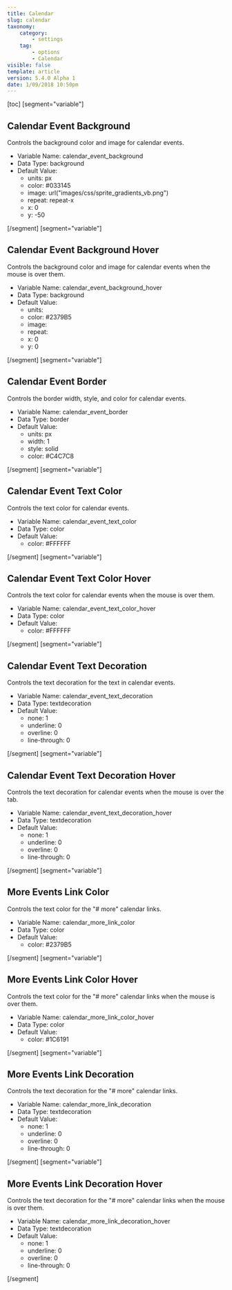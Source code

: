 ```yaml
---
title: Calendar
slug: calendar
taxonomy:
    category:
        - settings
    tag:
        - options
        - Calendar
visible: false
template: article
version: 5.4.0 Alpha 1
date: 1/09/2018 10:50pm
---
```


[toc]
[segment="variable"]

## Calendar Event Background
Controls the background color and image for calendar events.



- Variable Name: calendar_event_background
- Data Type: background
- Default Value: 
	- units: px
	- color: #033145
	- image: url("images/css/sprite_gradients_vb.png")
	- repeat: repeat-x
	- x: 0
	- y: -50


[/segment]
[segment="variable"]

## Calendar Event Background Hover
Controls the background color and image for calendar events when the mouse is over them.



- Variable Name: calendar_event_background_hover
- Data Type: background
- Default Value: 
	- units: 
	- color: #2379B5
	- image: 
	- repeat: 
	- x: 0
	- y: 0


[/segment]
[segment="variable"]

## Calendar Event Border
Controls the border width, style, and color for calendar events.



- Variable Name: calendar_event_border
- Data Type: border
- Default Value: 
	- units: px
	- width: 1
	- style: solid
	- color: #C4C7C8


[/segment]
[segment="variable"]

## Calendar Event Text Color
Controls the text color for calendar events.



- Variable Name: calendar_event_text_color
- Data Type: color
- Default Value: 
	- color: #FFFFFF


[/segment]
[segment="variable"]

## Calendar Event Text Color Hover
Controls the text color for calendar events when the mouse is over them.



- Variable Name: calendar_event_text_color_hover
- Data Type: color
- Default Value: 
	- color: #FFFFFF


[/segment]
[segment="variable"]

## Calendar Event Text Decoration
Controls the text decoration for the text in calendar events.



- Variable Name: calendar_event_text_decoration
- Data Type: textdecoration
- Default Value: 
	- none: 1
	- underline: 0
	- overline: 0
	- line-through: 0


[/segment]
[segment="variable"]

## Calendar Event Text Decoration Hover
Controls the text decoration for calendar events when the mouse is over the tab.



- Variable Name: calendar_event_text_decoration_hover
- Data Type: textdecoration
- Default Value: 
	- none: 1
	- underline: 0
	- overline: 0
	- line-through: 0


[/segment]
[segment="variable"]

## More Events Link Color
Controls the text color for the &quot;# more&quot; calendar links.



- Variable Name: calendar_more_link_color
- Data Type: color
- Default Value: 
	- color: #2379B5


[/segment]
[segment="variable"]

## More Events Link Color Hover
Controls the text color for the &quot;# more&quot; calendar links when the mouse is over them.



- Variable Name: calendar_more_link_color_hover
- Data Type: color
- Default Value: 
	- color: #1C6191


[/segment]
[segment="variable"]

## More Events Link Decoration
Controls the text decoration for the &quot;# more&quot; calendar links.



- Variable Name: calendar_more_link_decoration
- Data Type: textdecoration
- Default Value: 
	- none: 1
	- underline: 0
	- overline: 0
	- line-through: 0


[/segment]
[segment="variable"]

## More Events Link Decoration Hover
Controls the text decoration for the &quot;# more&quot; calendar links when the mouse is over them.



- Variable Name: calendar_more_link_decoration_hover
- Data Type: textdecoration
- Default Value: 
	- none: 1
	- underline: 0
	- overline: 0
	- line-through: 0


[/segment]
